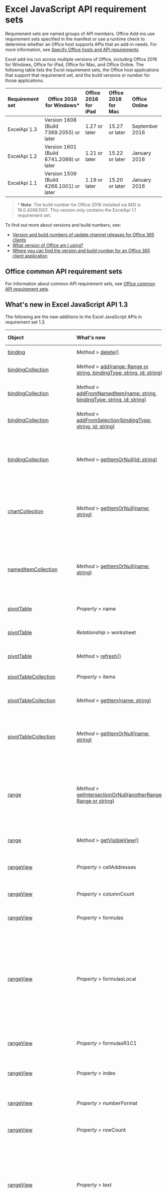 # Excel JavaScript API requirement sets

Requirement sets are named groups of API members. Office Add-ins use requirement sets specified in the manifest or use a runtime check to determine whether an Office host supports APIs that an add-in needs. For more information, see [Specify Office hosts and API requirements](../../docs/overview/specify-office-hosts-and-api-requirements.md).

Excel add-ins run across multiple versions of Office, including Office 2016 for Windows, Office for iPad, Office for Mac, and Office Online. The following table lists the Excel requirement sets, the Office host applications that support that requirement set, and the build versions or number for those applications. 

|  Requirement set  |  Office 2016 for Windows*  |  Office 2016 for iPad  |  Office 2016 for Mac  | Office Online  |
|:-----|-----|:-----|:-----|:-----|
| ExcelApi 1.3  | Version 1608 (Build 7369.2055) or later| 1.27 or later |  15.27 or later| September 2016 | 
| ExcelApi 1.2  | Version 1601 (Build 6741.2088) or later | 1.21 or later | 15.22 or later| January 2016 |
| ExcelApi 1.1  | Version 1509 (Build 4266.1001) or later | 1.19 or later | 15.20 or later| January 2016 |

> &#42; **Note**: The build number for Office 2016 installed via MSI is 16.0.4266.1001. This version only contains the ExcelApi 1.1 requirement set.

To find out more about versions and build numbers, see:

- [Version and build numbers of update channel releases for Office 365 clients](https://technet.microsoft.com/en-us/library/mt592918.aspx)
- [What version of Office am I using?](https://support.office.com/en-us/article/What-version-of-Office-am-I-using-932788b8-a3ce-44bf-bb09-e334518b8b19?ui=en-US&rs=en-US&ad=US&fromAR=1)
- [Where you can find the version and build number for an Office 365 client application](https://technet.microsoft.com/en-us/library/mt592918.aspx#Anchor_1)

## Office common API requirement sets
For information about common API requirement sets, see [Office common API requirement sets](office-add-in-requirement-sets.md).

## What's new in Excel JavaScript API 1.3 
The following are the new additions to the Excel JavaScript APIs in requirement set 1.3. 

|Object| What's new| Description|Requirement set|
|:----|:----|:----|:----|
|[binding](../excel/binding.md)|_Method_ > [delete()](../excel/binding.md#delete)|Deletes the binding.|1.3|
|[bindingCollection](../excel/bindingcollection.md)|_Method_ > [add(range: Range or string, bindingType: string, id: string)](../excel/bindingcollection.md#addrange-range-or-string-bindingtype-string-id-string)|Add a new binding to a particular Range.|1.3|
|[bindingCollection](../excel/bindingcollection.md)|_Method_ > [addFromNamedItem(name: string, bindingType: string, id: string)](../excel/bindingcollection.md#addfromnameditemname-string-bindingtype-string-id-string)|Add a new binding based on a named item in the workbook.|1.3|
|[bindingCollection](../excel/bindingcollection.md)|_Method_ > [addFromSelection(bindingType: string, id: string)](../excel/bindingcollection.md#addfromselectionbindingtype-string-id-string)|Add a new binding based on the current selection.|1.3|
|[bindingCollection](../excel/bindingcollection.md)|_Method_ > [getItemOrNull(id: string)](../excel/bindingcollection.md#getitemornullid-string)|Gets a binding object by ID. If the binding object does not exist, the return object's isNull property will be true.|1.3|
|[chartCollection](../excel/chartcollection.md)|_Method_ > [getItemOrNull(name: string)](../excel/chartcollection.md#getitemornullname-string)|Gets a chart using its name. If there are multiple charts with the same name, the first one will be returned.|1.3|
|[namedItemCollection](../excel/nameditemcollection.md)|_Method_ > [getItemOrNull(name: string)](../excel/nameditemcollection.md#getitemornullname-string)|Gets a nameditem object using its name. If the nameditem object does not exist, the returned object's isNull property will be true.|1.3|
|[pivotTable](../excel/pivottable.md)|_Property_ > name|Name of the PivotTable.|1.3|
|[pivotTable](../excel/pivottable.md)|_Relationship_ > worksheet|The worksheet containing the current PivotTable. Read-only.|1.3|
|[pivotTable](../excel/pivottable.md)|_Method_ > [refresh()](../excel/pivottable.md#refresh)|Refreshes the PivotTable.|1.3|
|[pivotTableCollection](../excel/pivottablecollection.md)|_Property_ > items|A collection of pivotTable objects. Read-only.|1.3|
|[pivotTableCollection](../excel/pivottablecollection.md)|_Method_ > [getItem(name: string)](../excel/pivottablecollection.md#getitemname-string)|Gets a PivotTable by name.|1.3|
|[pivotTableCollection](../excel/pivottablecollection.md)|_Method_ > [getItemOrNull(name: string)](../excel/pivottablecollection.md#getitemornullname-string)|Gets a PivotTable by name. If the PivotTable does not exist, the return object's isNull property will be true.|1.3|
|[range](../excel/range.md)|_Method_ > [getIntersectionOrNull(anotherRange: Range or string)](../excel/range.md#getintersectionornullanotherrange-range-or-string)|Gets the range object that represents the rectangular intersection of the given ranges. If no intersection is found, will return a null object.|1.3|
|[range](../excel/range.md)|_Method_ > [getVisibleView()](../excel/range.md#getvisibleview)|Represents the visible rows of the current range.|1.3|
|[rangeView](../excel/rangeview.md)|_Property_ > cellAddresses|Represents the cell addresses of the RangeView. Read-only.|1.3|
|[rangeView](../excel/rangeview.md)|_Property_ > columnCount|Returns the number of visible columns. Read-only.|1.3|
|[rangeView](../excel/rangeview.md)|_Property_ > formulas|Represents the formula in A1-style notation.|1.3|
|[rangeView](../excel/rangeview.md)|_Property_ > formulasLocal|Represents the formula in A1-style notation, in the user's language and number-formatting locale.  For example, the English "=SUM(A1, introduced in 1.5)" formula would become "=SUMME(A1; 1,5)" in German.|1.3|
|[rangeView](../excel/rangeview.md)|_Property_ > formulasR1C1|Represents the formula in R1C1-style notation.|1.3|
|[rangeView](../excel/rangeview.md)|_Property_ > index|Returns a value that represents the index of the RangeView. Read-only.|1.3|
|[rangeView](../excel/rangeview.md)|_Property_ > numberFormat|Represents Excel's number format code for the given cell.|1.3|
|[rangeView](../excel/rangeview.md)|_Property_ > rowCount|Returns the number of visible rows. Read-only.|1.3|
|[rangeView](../excel/rangeview.md)|_Property_ > text|Text values of the specified range. The Text value will not depend on the cell width. The # sign substitution that happens in Excel UI will not affect the text value returned by the API. Read-only.|1.3|
|[rangeView](../excel/rangeview.md)|_Property_ > valueTypes|Represents the type of data of each cell. Read-only. Possible values are: Unknown, Empty, String, Integer, Double, Boolean, Error.|1.3|
|[rangeView](../excel/rangeview.md)|_Property_ > values|Represents the raw values of the specified range view. The data returned could be of type string, number, or a boolean. Cell that contain an error will return the error string.|1.3|
|[rangeView](../excel/rangeview.md)|_Relationship_ > rows|Represents a collection of range views associated with the range. Read-only.|1.3|
|[rangeView](../excel/rangeview.md)|_Method_ > [getRange()](../excel/rangeview.md#getrange)|Gets the parent range associated with the current RangeView.|1.3|
|[rangeViewCollection](../excel/rangeviewcollection.md)|_Property_ > items|A collection of rangeView objects. Read-only.|1.3|
|[rangeViewCollection](../excel/rangeviewcollection.md)|_Method_ > [getItemAt(index: number)](../excel/rangeviewcollection.md#getitematindex-number)|Gets a RangeView Row via it's index. Zero-Indexed.|1.3|
|[setting](../excel/setting.md)|_Property_ > key|Returns the key that represents the id of the Setting. Read-only.|1.3|
|[setting](../excel/setting.md)|_Method_ > [delete()](../excel/setting.md#delete)|Deletes the setting.|1.3|
|[settingCollection](../excel/settingcollection.md)|_Property_ > items|A collection of setting objects. Read-only.|1.3|
|[settingCollection](../excel/settingcollection.md)|_Method_ > [getItem(key: string)](../excel/settingcollection.md#getitemkey-string)|Gets a Setting entry via the key.|1.3|
|[settingCollection](../excel/settingcollection.md)|_Method_ > [getItemOrNull(key: string)](../excel/settingcollection.md#getitemornullkey-string)|Gets a Setting entry via the key. If the Setting does not exist, the returned object's isNull property will be true.|1.3|
|[settingCollection](../excel/settingcollection.md)|_Method_ > [set(key: string, value: string)](../excel/settingcollection.md#setkey-string-value-string)|Sets or adds the specified setting to the workbook.|1.3|
|[settingsChangedEventArgs](../excel/settingschangedeventargs.md)|_Relationship_ > settingCollection|Gets the Setting object that represents the binding that raised the SettingsChanged event|1.3|
|[table](../excel/table.md)|_Property_ > highlightFirstColumn|Indicates whether the first column contains special formatting.|1.3|
|[table](../excel/table.md)|_Property_ > highlightLastColumn|Indicates whether the last column contains special formatting.|1.3|
|[table](../excel/table.md)|_Property_ > showBandedColumns|Indicates whether the columns show banded formatting in which odd columns are highlighted differently from even ones to make reading the table easier.|1.3|
|[table](../excel/table.md)|_Property_ > showBandedRows|Indicates whether the rows show banded formatting in which odd rows are highlighted differently from even ones to make reading the table easier.|1.3|
|[table](../excel/table.md)|_Property_ > showFilterButton|Indicates whether the filter buttons are visible at the top of each column header. Setting this is only allowed if the table contains a header row.|1.3|
|[tableCollection](../excel/tablecollection.md)|_Method_ > [getItemOrNull(key: number or string)](../excel/tablecollection.md#getitemornullkey-number-or-string)|Gets a table by Name or ID. If the table does not exist, the return object's isNull property will be true.|1.3|
|[tableColumnCollection](../excel/tablecolumncollection.md)|_Method_ > [getItemOrNull(key: number or string)](../excel/tablecolumncollection.md#getitemornullkey-number-or-string)|Gets a column object by Name or ID. If the column does not exist, the returned object's isNull property will be true.|1.3|
|[workbook](../excel/workbook.md)|_Relationship_ > pivotTables|Represents a collection of PivotTables associated with the workbook. Read-only.|1.3|
|[workbook](../excel/workbook.md)|_Relationship_ > settings|Represents a collection of Settings associated with the workbook. Read-only.|1.3|
|[worksheet](../excel/worksheet.md)|_Relationship_ > pivotTables|Collection of PivotTables that are part of the worksheet. Read-only.|1.3|

## What's new in Excel JavaScript API 1.2
The following are the new additions to the Excel JavaScript APIs in requirement set 1.2. 

|Object| What's new| Description|Requirement set|
|:----|:----|:----|:----|
|[chart](../excel/chart.md)|_Property_ > id|Gets a chart based on its position in the collection. Read-only.|1.2|
|[chart](../excel/chart.md)|_Relationship_ > worksheet|The worksheet containing the current chart. Read-only.|1.2|
|[chart](../excel/chart.md)|_Method_ > [getImage(height: number, width: number, fittingMode: string)](../excel/chart.md#getimageheight-number-width-number-fittingmode-string)|Renders the chart as a base64-encoded image by scaling the chart to fit the specified dimensions.|1.2|
|[filter](../excel/filter.md)|_Relationship_ > criteria|The currently applied filter on the given column. Read-only.|1.2|
|[filter](../excel/filter.md)|_Method_ > [apply(criteria: FilterCriteria)](../excel/filter.md#applycriteria-filtercriteria)|Apply the given filter criteria on the given column.|1.2|
|[filter](../excel/filter.md)|_Method_ > [applyBottomItemsFilter(count: number)](../excel/filter.md#applybottomitemsfiltercount-number)|Apply a "Bottom Item" filter to the column for the given number of elements.|1.2|
|[filter](../excel/filter.md)|_Method_ > [applyBottomPercentFilter(percent: number)](../excel/filter.md#applybottompercentfilterpercent-number)|Apply a "Bottom Percent" filter to the column for the given percentage of elements.|1.2|
|[filter](../excel/filter.md)|_Method_ > [applyCellColorFilter(color: string)](../excel/filter.md#applycellcolorfiltercolor-string)|Apply a "Cell Color" filter to the column for the given color.|1.2|
|[filter](../excel/filter.md)|_Method_ > [applyCustomFilter(criteria1: string, criteria2: string, oper: string)](../excel/filter.md#applycustomfiltercriteria1-string-criteria2-string-oper-string)|Apply a "Icon" filter to the column for the given criteria strings.|1.2|
|[filter](../excel/filter.md)|_Method_ > [applyDynamicFilter(criteria: string)](../excel/filter.md#applydynamicfiltercriteria-string)|Apply a "Dynamic" filter to the column.|1.2|
|[filter](../excel/filter.md)|_Method_ > [applyFontColorFilter(color: string)](../excel/filter.md#applyfontcolorfiltercolor-string)|Apply a "Font Color" filter to the column for the given color.|1.2|
|[filter](../excel/filter.md)|_Method_ > [applyIconFilter(icon: Icon)](../excel/filter.md#applyiconfiltericon-icon)|Apply a "Icon" filter to the column for the given icon.|1.2|
|[filter](../excel/filter.md)|_Method_ > [applyTopItemsFilter(count: number)](../excel/filter.md#applytopitemsfiltercount-number)|Apply a "Top Item" filter to the column for the given number of elements.|1.2|
|[filter](../excel/filter.md)|_Method_ > [applyTopPercentFilter(percent: number)](../excel/filter.md#applytoppercentfilterpercent-number)|Apply a "Top Percent" filter to the column for the given percentage of elements.|1.2|
|[filter](../excel/filter.md)|_Method_ > [applyValuesFilter(values: ()[])](../excel/filter.md#applyvaluesfiltervalues-)|Apply a "Values" filter to the column for the given values.|1.2|
|[filter](../excel/filter.md)|_Method_ > [clear()](../excel/filter.md#clear)|Clear the filter on the given column.|1.2|
|[filterCriteria](../excel/filtercriteria.md)|_Property_ > color|The HTML color string used to filter cells. Used with "cellColor" and "fontColor" filtering.|1.2|
|[filterCriteria](../excel/filtercriteria.md)|_Property_ > criterion1|The first criterion used to filter data. Used as an operator in the case of "custom" filtering.|1.2|
|[filterCriteria](../excel/filtercriteria.md)|_Property_ > criterion2|The second criterion used to filter data. Only used as an operator in the case of "custom" filtering.|1.2|
|[filterCriteria](../excel/filtercriteria.md)|_Property_ > dynamicCriteria|The dynamic criteria from the Excel.DynamicFilterCriteria set to apply on this column. Used with "dynamic" filtering. Possible values are: Unknown, AboveAverage, AllDatesInPeriodApril, AllDatesInPeriodAugust, AllDatesInPeriodDecember, AllDatesInPeriodFebruray, AllDatesInPeriodJanuary, AllDatesInPeriodJuly, AllDatesInPeriodJune, AllDatesInPeriodMarch, AllDatesInPeriodMay, AllDatesInPeriodNovember, AllDatesInPeriodOctober, AllDatesInPeriodQuarter1, AllDatesInPeriodQuarter2, AllDatesInPeriodQuarter3, AllDatesInPeriodQuarter4, AllDatesInPeriodSeptember, BelowAverage, LastMonth, LastQuarter, LastWeek, LastYear, NextMonth, NextQuarter, NextWeek, NextYear, ThisMonth, ThisQuarter, ThisWeek, ThisYear, Today, Tomorrow, YearToDate, Yesterday.|1.2|
|[filterCriteria](../excel/filtercriteria.md)|_Property_ > filterOn|The property used by the filter to determine whether the values should stay visible. Possible values are: BottomItems, BottomPercent, CellColor, Dynamic, FontColor, Values, TopItems, TopPercent, Icon, Custom.|1.2|
|[filterCriteria](../excel/filtercriteria.md)|_Property_ > operator|The operator used to combine criterion 1 and 2 when using "custom" filtering. Possible values are: And, Or.|1.2|
|[filterCriteria](../excel/filtercriteria.md)|_Property_ > values|The set of values to be used as part of "values" filtering.|1.2|
|[filterCriteria](../excel/filtercriteria.md)|_Relationship_ > icon|The icon used to filter cells. Used with "icon" filtering.|1.2|
|[filterDatetime](../excel/filterdatetime.md)|_Property_ > date|The date in ISO8601 format used to filter data.|1.2|
|[filterDatetime](../excel/filterdatetime.md)|_Property_ > specificity|How specific the date should be used to keep data. For example, if the date is 2005-04-02 and the specifity is set to "month", the filter operation will keep all rows with a date in the month of april 2009. Possible values are: Year, Monday, Day, Hour, Minute, Second.|1.2|
|[formatProtection](../excel/formatprotection.md)|_Property_ > formulaHidden|Indicates if Excel hides the formula for the cells in the range. A null value indicates that the entire range doesn't have uniform formula hidden setting.|1.2|
|[formatProtection](../excel/formatprotection.md)|_Property_ > locked|Indicates if Excel locks the cells in the object. A null value indicates that the entire range doesn't have uniform lock setting.|1.2|
|[icon](../excel/icon.md)|_Property_ > index|Represents the index of the icon in the given set.|1.2|
|[icon](../excel/icon.md)|_Property_ > set|Represents the set that the icon is part of. Possible values are: Invalid, ThreeArrows, ThreeArrowsGray, ThreeFlags, ThreeTrafficLights1, ThreeTrafficLights2, ThreeSigns, ThreeSymbols, ThreeSymbols2, FourArrows, FourArrowsGray, FourRedToBlack, FourRating, FourTrafficLights, FiveArrows, FiveArrowsGray, FiveRating, FiveQuarters, ThreeStars, ThreeTriangles, FiveBoxes.|1.2|
|[range](../excel/range.md)|_Property_ > columnHidden|Represents if all columns of the current range are hidden.|1.2|
|[range](../excel/range.md)|_Property_ > formulasR1C1|Represents the formula in R1C1-style notation.|1.2|
|[range](../excel/range.md)|_Property_ > hidden|Represents if all cells of the current range are hidden. Read-only.|1.2|
|[range](../excel/range.md)|_Property_ > rowHidden|Represents if all rows of the current range are hidden.|1.2|
|[range](../excel/range.md)|_Relationship_ > sort|Represents the range sort of the current range. Read-only.|1.2|
|[range](../excel/range.md)|_Method_ > [merge(across: bool)](../excel/range.md#mergeacross-bool)|Merge the range cells into one region in the worksheet.|1.2|
|[range](../excel/range.md)|_Method_ > [unmerge()](../excel/range.md#unmerge)|Unmerge the range cells into separate cells.|1.2|
|[rangeFormat](../excel/rangeformat.md)|_Property_ > columnWidth|Gets or sets the width of all colums within the range. If the column widths are not uniform, null will be returned.|1.2|
|[rangeFormat](../excel/rangeformat.md)|_Property_ > rowHeight|Gets or sets the height of all rows in the range. If the row heights are not uniform null will be returned.|1.2|
|[rangeFormat](../excel/rangeformat.md)|_Relationship_ > protection|Returns the format protection object for a range. Read-only.|1.2|
|[rangeFormat](../excel/rangeformat.md)|_Method_ > [autofitColumns()](../excel/rangeformat.md#autofitcolumns)|Changes the width of the columns of the current range to achieve the best fit, based on the current data in the columns.|1.2|
|[rangeFormat](../excel/rangeformat.md)|_Method_ > [autofitRows()](../excel/rangeformat.md#autofitrows)|Changes the height of the rows of the current range to achieve the best fit, based on the current data in the columns.|1.2|
|[rangeReference](../excel/rangereference.md)|_Property_ > address|Represents the visible rows of the current range.|1.2|
|[rangeSort](../excel/rangesort.md)|_Method_ > [apply(fields: SortField[], matchCase: bool, hasHeaders: bool, orientation: string, method: string)](../excel/rangesort.md#applyfields-sortfield-matchcase-bool-hasheaders-bool-orientation-string-method-string)|Perform a sort operation.|1.2|
|[sortField](../excel/sortfield.md)|_Property_ > ascending|Represents whether the sorting is done in an ascending fashion.|1.2|
|[sortField](../excel/sortfield.md)|_Property_ > color|Represents the color that is the target of the condition if the sorting is on font or cell color.|1.2|
|[sortField](../excel/sortfield.md)|_Property_ > dataOption|Represents additional sorting options for this field. Possible values are: Normal, TextAsNumber.|1.2|
|[sortField](../excel/sortfield.md)|_Property_ > key|Represents the column (or row, depending on the sort orientation) that the condition is on. Represented as an offset from the first column (or row).|1.2|
|[sortField](../excel/sortfield.md)|_Property_ > sortOn|Represents the type of sorting of this condition. Possible values are: Value, CellColor, FontColor, Icon.|1.2|
|[sortField](../excel/sortfield.md)|_Relationship_ > icon|Represents the icon that is the target of the condition if the sorting is on the cell's icon.|1.2|
|[table](../excel/table.md)|_Relationship_ > sort|Represents the sorting for the table. Read-only.|1.2|
|[table](../excel/table.md)|_Relationship_ > worksheet|The worksheet containing the current table. Read-only.|1.2|
|[table](../excel/table.md)|_Method_ > [clearFilters()](../excel/table.md#clearfilters)|Clears all the filters currently applied on the table.|1.2|
|[table](../excel/table.md)|_Method_ > [convertToRange()](../excel/table.md#converttorange)|Converts the table into a normal range of cells. All data is preserved.|1.2|
|[table](../excel/table.md)|_Method_ > [reapplyFilters()](../excel/table.md#reapplyfilters)|Reapplies all the filters currently on the table.|1.2|
|[tableColumn](../excel/tablecolumn.md)|_Relationship_ > filter|Retrieve the filter applied to the column. Read-only.|1.2|
|[tableSort](../excel/tablesort.md)|_Property_ > matchCase|Represents whether the casing impacted the last sort of the table. Read-only.|1.2|
|[tableSort](../excel/tablesort.md)|_Property_ > method|Represents Chinese character ordering method last used to sort the table. Read-only. Possible values are: PinYin, StrokeCount.|1.2|
|[tableSort](../excel/tablesort.md)|_Relationship_ > fields|Represents the current conditions used to last sort the table. Read-only.|1.2|
|[tableSort](../excel/tablesort.md)|_Method_ > [apply(fields: SortField[], matchCase: bool, method: string)](../excel/tablesort.md#applyfields-sortfield-matchcase-bool-method-string)|Perform a sort operation.|1.2|
|[tableSort](../excel/tablesort.md)|_Method_ > [clear()](../excel/tablesort.md#clear)|Clears the sorting that is currently on the table. While this doesn't modify the table's ordering, it clears the state of the header buttons.|1.2|
|[tableSort](../excel/tablesort.md)|_Method_ > [reapply()](../excel/tablesort.md#reapply)|Reapplies the current sorting parameters to the table.|1.2|
|[workbook](../excel/workbook.md)|_Relationship_ > functions|Represents Excel application instance that contains this workbook. Read-only.|1.2|
|[worksheet](../excel/worksheet.md)|_Relationship_ > protection|Returns sheet protection object for a worksheet. Read-only.|1.2|
|[worksheetProtection](../excel/worksheetprotection.md)|_Property_ > protected|Indicates if the worksheet is protected. Read-Only. Read-only.|1.2|
|[worksheetProtection](../excel/worksheetprotection.md)|_Relationship_ > options|Sheet protection options. Read-only.|1.2|
|[worksheetProtection](../excel/worksheetprotection.md)|_Method_ > [protect(options: WorksheetProtectionOptions)](../excel/worksheetprotection.md#protectoptions-worksheetprotectionoptions)|Protects a worksheet. Fails if the worksheet has been protected.|1.2|
|[worksheetProtection](../excel/worksheetprotection.md)|_Method_ > [unprotect()](../excel/worksheetprotection.md#unprotect)|Unprotects a worksheet.|1.2|
|[worksheetProtectionOptions](../excel/worksheetprotectionoptions.md)|_Property_ > allowAutoFilter|Represents the worksheet protection option of allowing using auto filter feature.|1.2|
|[worksheetProtectionOptions](../excel/worksheetprotectionoptions.md)|_Property_ > allowDeleteColumns|Represents the worksheet protection option of allowing deleting columns.|1.2|
|[worksheetProtectionOptions](../excel/worksheetprotectionoptions.md)|_Property_ > allowDeleteRows|Represents the worksheet protection option of allowing deleting rows.|1.2|
|[worksheetProtectionOptions](../excel/worksheetprotectionoptions.md)|_Property_ > allowFormatCells|Represents the worksheet protection option of allowing formatting cells.|1.2|
|[worksheetProtectionOptions](../excel/worksheetprotectionoptions.md)|_Property_ > allowFormatColumns|Represents the worksheet protection option of allowing formatting columns.|1.2|
|[worksheetProtectionOptions](../excel/worksheetprotectionoptions.md)|_Property_ > allowFormatRows|Represents the worksheet protection option of allowing formatting rows.|1.2|
|[worksheetProtectionOptions](../excel/worksheetprotectionoptions.md)|_Property_ > allowInsertColumns|Represents the worksheet protection option of allowing inserting columns.|1.2|
|[worksheetProtectionOptions](../excel/worksheetprotectionoptions.md)|_Property_ > allowInsertHyperlinks|Represents the worksheet protection option of allowing inserting hyperlinks.|1.2|
|[worksheetProtectionOptions](../excel/worksheetprotectionoptions.md)|_Property_ > allowInsertRows|Represents the worksheet protection option of allowing inserting rows.|1.2|
|[worksheetProtectionOptions](../excel/worksheetprotectionoptions.md)|_Property_ > allowPivotTables|Represents the worksheet protection option of allowing using PivotTable feature.|1.2|
|[worksheetProtectionOptions](../excel/worksheetprotectionoptions.md)|_Property_ > allowSort|Represents the worksheet protection option of allowing using sort feature.|1.2|

## Excel JavaScript API 1.1
Excel JavaScript API 1.1 is the first version of the API. For details about the API,  see the Excel JavaScript API reference topics.  
    
## Additional resources

- [Specify Office hosts and API requirements](../../docs/overview/specify-office-hosts-and-api-requirements.md)
- [Office Add-ins XML manifest](../../docs/overview/add-in-manifests.md)
